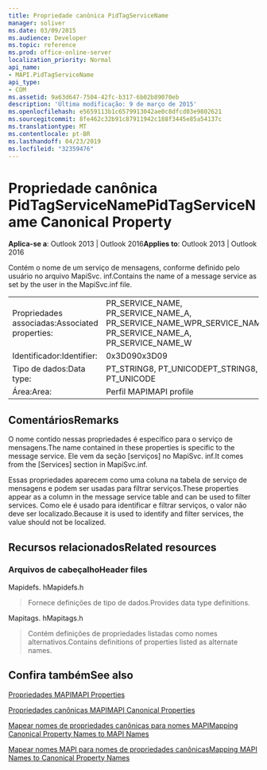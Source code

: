 ```yaml
---
title: Propriedade canônica PidTagServiceName
manager: soliver
ms.date: 03/09/2015
ms.audience: Developer
ms.topic: reference
ms.prod: office-online-server
localization_priority: Normal
api_name:
- MAPI.PidTagServiceName
api_type:
- COM
ms.assetid: 9a63d647-7504-42fc-b317-6b02b89070eb
description: 'Última modificação: 9 de março de 2015'
ms.openlocfilehash: e5659113b1c6579913042ae0c8dfcd03e9802621
ms.sourcegitcommit: 8fe462c32b91c87911942c188f3445e85a54137c
ms.translationtype: MT
ms.contentlocale: pt-BR
ms.lasthandoff: 04/23/2019
ms.locfileid: "32359476"
---
```

# <a name="pidtagservicename-canonical-property"></a><span data-ttu-id="7d757-103">Propriedade canônica PidTagServiceName</span><span class="sxs-lookup"><span data-stu-id="7d757-103">PidTagServiceName Canonical Property</span></span>

  
  
<span data-ttu-id="7d757-104">**Aplica-se a**: Outlook 2013 | Outlook 2016</span><span class="sxs-lookup"><span data-stu-id="7d757-104">**Applies to**: Outlook 2013 | Outlook 2016</span></span> 
  
<span data-ttu-id="7d757-105">Contém o nome de um serviço de mensagens, conforme definido pelo usuário no arquivo MapiSvc. inf.</span><span class="sxs-lookup"><span data-stu-id="7d757-105">Contains the name of a message service as set by the user in the MapiSvc.inf file.</span></span>
  
|||
|:-----|:-----|
|<span data-ttu-id="7d757-106">Propriedades associadas:</span><span class="sxs-lookup"><span data-stu-id="7d757-106">Associated properties:</span></span>  <br/> |<span data-ttu-id="7d757-107">PR_SERVICE_NAME, PR_SERVICE_NAME_A, PR_SERVICE_NAME_W</span><span class="sxs-lookup"><span data-stu-id="7d757-107">PR_SERVICE_NAME, PR_SERVICE_NAME_A, PR_SERVICE_NAME_W</span></span>  <br/> |
|<span data-ttu-id="7d757-108">Identificador:</span><span class="sxs-lookup"><span data-stu-id="7d757-108">Identifier:</span></span>  <br/> |<span data-ttu-id="7d757-109">0x3D09</span><span class="sxs-lookup"><span data-stu-id="7d757-109">0x3D09</span></span>  <br/> |
|<span data-ttu-id="7d757-110">Tipo de dados:</span><span class="sxs-lookup"><span data-stu-id="7d757-110">Data type:</span></span>  <br/> |<span data-ttu-id="7d757-111">PT_STRING8, PT_UNICODE</span><span class="sxs-lookup"><span data-stu-id="7d757-111">PT_STRING8, PT_UNICODE</span></span>  <br/> |
|<span data-ttu-id="7d757-112">Área:</span><span class="sxs-lookup"><span data-stu-id="7d757-112">Area:</span></span>  <br/> |<span data-ttu-id="7d757-113">Perfil MAPI</span><span class="sxs-lookup"><span data-stu-id="7d757-113">MAPI profile</span></span>  <br/> |
   
## <a name="remarks"></a><span data-ttu-id="7d757-114">Comentários</span><span class="sxs-lookup"><span data-stu-id="7d757-114">Remarks</span></span>

<span data-ttu-id="7d757-115">O nome contido nessas propriedades é específico para o serviço de mensagens.</span><span class="sxs-lookup"><span data-stu-id="7d757-115">The name contained in these properties is specific to the message service.</span></span> <span data-ttu-id="7d757-116">Ele vem da seção [serviços] no MapiSvc. inf.</span><span class="sxs-lookup"><span data-stu-id="7d757-116">It comes from the [Services] section in MapiSvc.inf.</span></span>
  
<span data-ttu-id="7d757-117">Essas propriedades aparecem como uma coluna na tabela de serviço de mensagens e podem ser usadas para filtrar serviços.</span><span class="sxs-lookup"><span data-stu-id="7d757-117">These properties appear as a column in the message service table and can be used to filter services.</span></span> <span data-ttu-id="7d757-118">Como ele é usado para identificar e filtrar serviços, o valor não deve ser localizado.</span><span class="sxs-lookup"><span data-stu-id="7d757-118">Because it is used to identify and filter services, the value should not be localized.</span></span>
  
## <a name="related-resources"></a><span data-ttu-id="7d757-119">Recursos relacionados</span><span class="sxs-lookup"><span data-stu-id="7d757-119">Related resources</span></span>

### <a name="header-files"></a><span data-ttu-id="7d757-120">Arquivos de cabeçalho</span><span class="sxs-lookup"><span data-stu-id="7d757-120">Header files</span></span>

<span data-ttu-id="7d757-121">Mapidefs. h</span><span class="sxs-lookup"><span data-stu-id="7d757-121">Mapidefs.h</span></span>
  
> <span data-ttu-id="7d757-122">Fornece definições de tipo de dados.</span><span class="sxs-lookup"><span data-stu-id="7d757-122">Provides data type definitions.</span></span>
    
<span data-ttu-id="7d757-123">Mapitags. h</span><span class="sxs-lookup"><span data-stu-id="7d757-123">Mapitags.h</span></span>
  
> <span data-ttu-id="7d757-124">Contém definições de propriedades listadas como nomes alternativos.</span><span class="sxs-lookup"><span data-stu-id="7d757-124">Contains definitions of properties listed as alternate names.</span></span>
    
## <a name="see-also"></a><span data-ttu-id="7d757-125">Confira também</span><span class="sxs-lookup"><span data-stu-id="7d757-125">See also</span></span>



[<span data-ttu-id="7d757-126">Propriedades MAPI</span><span class="sxs-lookup"><span data-stu-id="7d757-126">MAPI Properties</span></span>](mapi-properties.md)
  
[<span data-ttu-id="7d757-127">Propriedades canônicas MAPI</span><span class="sxs-lookup"><span data-stu-id="7d757-127">MAPI Canonical Properties</span></span>](mapi-canonical-properties.md)
  
[<span data-ttu-id="7d757-128">Mapear nomes de propriedades canônicas para nomes MAPI</span><span class="sxs-lookup"><span data-stu-id="7d757-128">Mapping Canonical Property Names to MAPI Names</span></span>](mapping-canonical-property-names-to-mapi-names.md)
  
[<span data-ttu-id="7d757-129">Mapear nomes MAPI para nomes de propriedades canônicas</span><span class="sxs-lookup"><span data-stu-id="7d757-129">Mapping MAPI Names to Canonical Property Names</span></span>](mapping-mapi-names-to-canonical-property-names.md)

